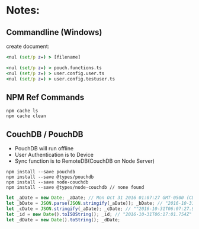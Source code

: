 # Notes:
## Commandline (Windows)
create document:

```cmd
<nul (set/p z=) > [filename]

<nul (set/p z=) > pouch.functions.ts
<nul (set/p z=) > user.config.user.ts
<nul (set/p z=) > user.config.testuser.ts
```

## NPM Ref Commands

```npm
npm cache ls
npm cache clean
```

## CouchDB / PouchDB
 - PouchDB will run offline
 - User Authentication is to Device
 - Sync function is to RemoteDB(CouchDB on Node Server)

```npm
npm install --save pouchdb
npm install --save @types/pouchdb
npm install --save node-couchdb
npm install --save @types/node-couchdb // none found
```

```js
let _aDate = new Date; _aDate; // Mon Oct 31 2016 01:07:27 GMT-0500 (CDT)
let _bDate = JSON.parse(JSON.stringify(_aDate)); _bDate; // "2016-10-31T06:07:27.994Z"
let _cDate = JSON.stringify(_aDate); _cDate; // ""2016-10-31T06:07:27.994Z""
let _id = new Date().toISOString(); _id; // "2016-10-31T06:17:01.754Z"
let _dDate = new Date().toString(); _dDate;
```
